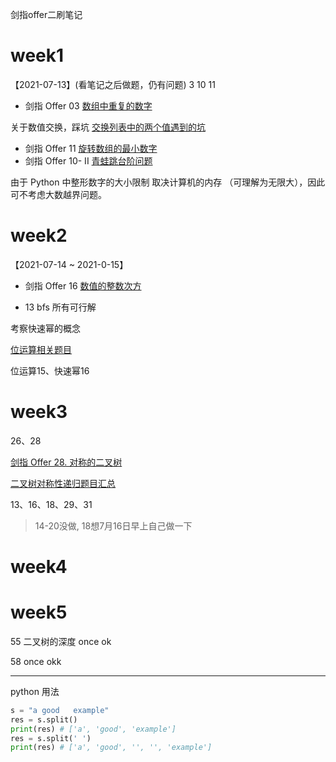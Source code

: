 剑指offer二刷笔记

# week1 
【2021-07-13】(看笔记之后做题，仍有问题) 3 10 11 

- 剑指 Offer 03 [数组中重复的数字](https://leetcode-cn.com/problems/shu-zu-zhong-zhong-fu-de-shu-zi-lcof)

关于数值交换，踩坑 [交换列表中的两个值遇到的坑](https://blog.csdn.net/weixin_39544046/article/details/105972357)
- 剑指 Offer 11 [旋转数组的最小数字](https://leetcode-cn.com/problems/xuan-zhuan-shu-zu-de-zui-xiao-shu-zi-lcof/)
- 剑指 Offer 10- II [青蛙跳台阶问题](https://leetcode-cn.com/problems/qing-wa-tiao-tai-jie-wen-ti-lcof/)

由于 Python 中整形数字的大小限制 取决计算机的内存 （可理解为无限大），因此可不考虑大数越界问题。

# week2

【2021-07-14 ~ 2021-0-15】
- 剑指 Offer 16 [数值的整数次方](https://leetcode-cn.com/problems/shu-zhi-de-zheng-shu-ci-fang-lcof/solution/mian-shi-ti-16-shu-zhi-de-zheng-shu-ci-fang-kuai-s/)

- 13 bfs 所有可行解

考察快速幂的概念


[位运算相关题目](https://leetcode-cn.com/problems/er-jin-zhi-zhong-1de-ge-shu-lcof/solution/gong-shui-san-xie-yi-ti-si-jie-wei-shu-j-g9w6/)


位运算15、快速幂16

# week3
26、28

[剑指 Offer 28. 对称的二叉树](https://leetcode-cn.com/problems/dui-cheng-de-er-cha-shu-lcof/solution/mian-shi-ti-28-dui-cheng-de-er-cha-shu-di-gui-qing/)

[二叉树对称性递归题目汇总](https://leetcode-cn.com/problems/shu-de-zi-jie-gou-lcof/solution/yi-pian-wen-zhang-dai-ni-chi-tou-dui-che-uhgs/)


13、16、18、29、31

> 14-20没做, 18想7月16日早上自己做一下



# week4

# week5


55 二叉树的深度 once ok


58 once okk




---
python 用法
```python
s = "a good   example"
res = s.split()
print(res) # ['a', 'good', 'example']
res = s.split(' ')
print(res) # ['a', 'good', '', '', 'example']
```





